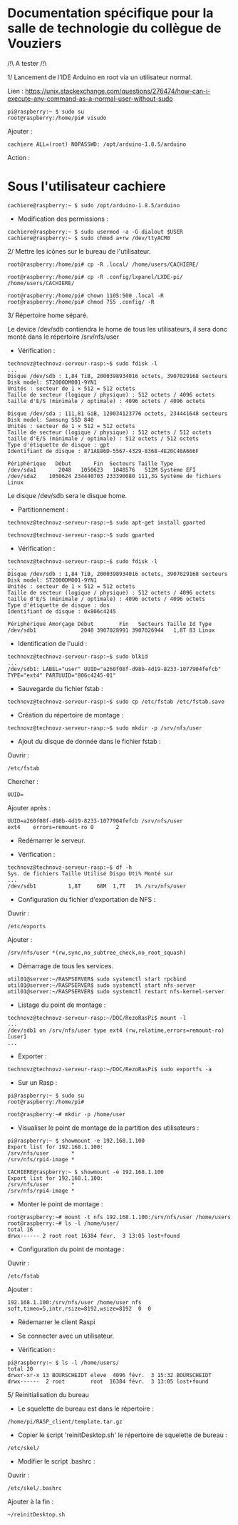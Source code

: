 Documentation spécifique pour la salle de technologie du collègue de Vouziers
=============================================================================

/!\ A tester /!\




1/ Lancement de l'IDE Arduino en root via un utilisateur normal.

Lien : https://unix.stackexchange.com/questions/276474/how-can-i-execute-any-command-as-a-normal-user-without-sudo

```
pi@raspberry:~ $ sudo su
root@raspberry:/home/pi# visudo 
```

Ajouter : 

```
cachiere ALL=(root) NOPASSWD: /opt/arduino-1.8.5/arduino
```


Action : 
# Sous l'utilisateur cachiere
```
cachiere@raspberry:~ $ sudo /opt/arduino-1.8.5/arduino
```


- Modification des permissions : 

```
cachiere@raspberry:~ $ sudo usermod -a -G dialout $USER  
cachiere@raspberry:~ $ sudo chmod a+rw /dev/ttyACM0
```


2/ Mettre les icônes sur le bureau de l'utilisateur.

```
root@raspberry:/home/pi# cp -R .local/ /home/users/CACHIERE/
```

```
root@raspberry:/home/pi# cp -R .config/lxpanel/LXDE-pi/ /home/users/CACHIERE/
```

```
root@raspberry:/home/pi# chown 1105:500 .local -R
root@raspberry:/home/pi# chmod 755 .config/ -R
```


3/ Répertoire home séparé.

Le device /dev/sdb contiendra le home de tous les utilisateurs, il sera donc monté dans le répertoire /srv/nfs/user


- Vérification :

```
technovz@technovz-serveur-rasp:~$ sudo fdisk -l 
...
Disque /dev/sdb : 1,84 TiB, 2000398934016 octets, 3907029168 secteurs
Disk model: ST2000DM001-9YN1
Unités : secteur de 1 × 512 = 512 octets
Taille de secteur (logique / physique) : 512 octets / 4096 octets
taille d'E/S (minimale / optimale) : 4096 octets / 4096 octets
```

```
Disque /dev/sda : 111,81 GiB, 120034123776 octets, 234441648 secteurs
Disk model: Samsung SSD 840 
Unités : secteur de 1 × 512 = 512 octets
Taille de secteur (logique / physique) : 512 octets / 512 octets
taille d'E/S (minimale / optimale) : 512 octets / 512 octets
Type d'étiquette de disque : gpt
Identifiant de disque : 871AE86D-5567-4329-8368-4E20C40A666F

Périphérique   Début       Fin  Secteurs Taille Type
/dev/sda1       2048   1050623   1048576   512M Système EFI
/dev/sda2    1050624 234440703 233390080 111,3G Système de fichiers Linux
```

Le disque /dev/sdb sera le disque home.


- Partitionnement : 

```
technovz@technovz-serveur-rasp:~$ sudo apt-get install gparted
```

```
technovz@technovz-serveur-rasp:~$ sudo gparted
``` 


- Vérification : 

```
technovz@technovz-serveur-rasp:~$ sudo fdisk -l
...
Disque /dev/sdb : 1,84 TiB, 2000398934016 octets, 3907029168 secteurs
Disk model: ST2000DM001-9YN1
Unités : secteur de 1 × 512 = 512 octets
Taille de secteur (logique / physique) : 512 octets / 4096 octets
taille d'E/S (minimale / optimale) : 4096 octets / 4096 octets
Type d'étiquette de disque : dos
Identifiant de disque : 0x806c4245

Périphérique Amorçage Début        Fin   Secteurs Taille Id Type
/dev/sdb1              2048 3907028991 3907026944   1,8T 83 Linux
```


- Identification de l'uuid : 

```
technovz@technovz-serveur-rasp:~$ sudo blkid
...
/dev/sdb1: LABEL="user" UUID="a260f08f-d98b-4d19-8233-1077904fefcb" TYPE="ext4" PARTUUID="806c4245-01"
```


- Sauvegarde du fichier fstab :

```
technovz@technovz-serveur-rasp:~$ sudo cp /etc/fstab /etc/fstab.save
```


- Création du répertoire de montage :

```
technovz@technovz-serveur-rasp:~$ sudo mkdir -p /srv/nfs/user
```


- Ajout du disque de donnée dans le fichier fstab : 

Ouvrir : 

```
/etc/fstab
```

Chercher :

```
UUID=
```


Ajouter après : 

```
UUID=a260f08f-d98b-4d19-8233-1077904fefcb /srv/nfs/user              ext4    errors=remount-ro 0       2
```


- Redémarrer le serveur.


- Vérification : 

```
technovz@technovz-serveur-rasp:~$ df -h
Sys. de fichiers Taille Utilisé Dispo Uti% Monté sur
...
/dev/sdb1          1,8T     68M  1,7T   1% /srv/nfs/user
```


- Configuration du fichier d'exportation de NFS :

Ouvrir : 

```
/etc/exports
```

Ajouter :

```
/srv/nfs/user *(rw,sync,no_subtree_check,no_root_squash)
```


- Démarrage de tous les services.

```
util01@server:~/RASPSERVER$ sudo systemctl start rpcbind
util01@server:~/RASPSERVER$ sudo systemctl start nfs-server
util01@server:~/RASPSERVER$ sudo systemctl restart nfs-kernel-server
```


- Listage du point de montage : 

```
technovz@technovz-serveur-rasp:~/DOC/RezoRasPi$ mount -l
...
/dev/sdb1 on /srv/nfs/user type ext4 (rw,relatime,errors=remount-ro) [user]
...
```


- Exporter :

```
technovz@technovz-serveur-rasp:~/DOC/RezoRasPi$ sudo exportfs -a
```


- Sur un Rasp :

```
pi@raspberry:~ $ sudo su
root@raspberry:/home/pi# 
```

```
root@raspberry:~# mkdir -p /home/user
```


- Visualiser le point de montage de la partition des utilisateurs :

```
pi@raspberry:~ $ showmount -e 192.168.1.100
Export list for 192.168.1.100:
/srv/nfs/user       *
/srv/nfs/rpi4-image *
```

```
CACHIERE@raspberry:~ $ showmount -e 192.168.1.100
Export list for 192.168.1.100:
/srv/nfs/user       *
/srv/nfs/rpi4-image *
```

- Monter le point de montage :

```
root@raspberry:~# mount -t nfs 192.168.1.100:/srv/nfs/user /home/users
root@raspberry:~# ls -l /home/user/
total 16
drwx------ 2 root root 16384 févr.  3 13:05 lost+found
```


- Configuration du point de montage : 

Ouvrir :

```
/etc/fstab
```

Ajouter : 

```
192.168.1.100:/srv/nfs/user /home/user nfs soft,timeo=5,intr,rsize=8192,wsize=8192  0  0
```


- Rédemarrer le client Raspi


- Se connecter avec un utilisateur.


- Vérification :

```
pi@raspberry:~ $ ls -l /home/users/
total 20
drwxr-xr-x 13 BOURSCHEIDT eleve  4096 févr.  3 15:32 BOURSCHEIDT
drwx------  2 root        root  16384 févr.  3 13:05 lost+found
```


5/ Reinitialisation du bureau

- Le squelette de bureau est dans le répertoire : 

```
/home/pi/RASP_client/template.tar.gz
```

- Copier le script 'reinitDesktop.sh' le répertoire de squelette de bureau : 

```
/etc/skel/
```


- Modifier le script .bashrc : 

Ouvrir : 

```
/etc/skel/.bashrc
```

Ajouter à la fin : 

```
~/reinitDesktop.sh
```

